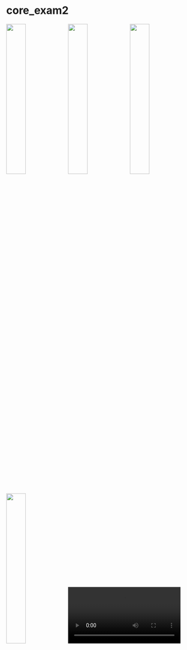 # core_exam2

<img src="https://github.com/prachis70/core_exam2/assets/149580593/46079c6f-50be-4fa8-a89e-7174d4de4095" heigth=25% width=32%>

<img src="https://github.com/prachis70/core_exam2/assets/149580593/317d9f38-015c-4f8d-98d4-6444409f15c8" heigth=25% width=32%>

<img src="https://github.com/prachis70/core_exam2/assets/149580593/f5a646cf-6072-4a66-8bc0-c81e57a56339" heigth=25% width=32%>

<img src="https://github.com/prachis70/core_exam2/assets/149580593/04756a4d-06bc-42ab-bff2-e85d0afa0263" heigth=25% width=32%>

<video src="https://github.com/prachis70/core_exam2/assets/149580593/a57d8015-14b1-4be0-8ea6-8cb9430e1e57">

